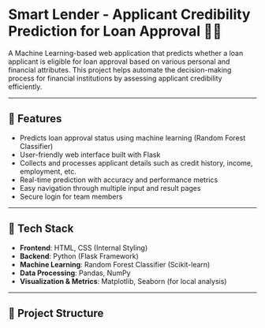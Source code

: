 # Smart Lender - Applicant Credibility Prediction for Loan Approval 🧠🏦

A Machine Learning-based web application that predicts whether a loan applicant is eligible for loan approval based on various personal and financial attributes. This project helps automate the decision-making process for financial institutions by assessing applicant credibility efficiently.

---

## 🚀 Features

- Predicts loan approval status using machine learning (Random Forest Classifier)
- User-friendly web interface built with Flask
- Collects and processes applicant details such as credit history, income, employment, etc.
- Real-time prediction with accuracy and performance metrics
- Easy navigation through multiple input and result pages
- Secure login for team members

---

## 🧰 Tech Stack

- **Frontend**: HTML, CSS (Internal Styling)
- **Backend**: Python (Flask Framework)
- **Machine Learning**: Random Forest Classifier (Scikit-learn)
- **Data Processing**: Pandas, NumPy
- **Visualization & Metrics**: Matplotlib, Seaborn (for local analysis)

---

## 📂 Project Structure
